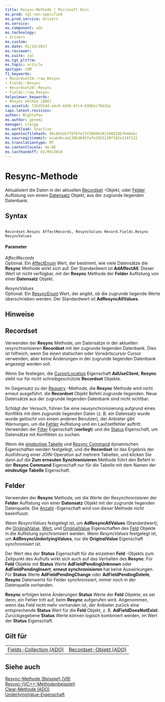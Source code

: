 ```yaml
---
title: Resync-Methode | Microsoft Docs
ms.prod: sql-non-specified
ms.prod_service: drivers
ms.service: 
ms.component: ado
ms.technology:
- drivers
ms.custom: 
ms.date: 01/19/2017
ms.reviewer: 
ms.suite: sql
ms.tgt_pltfrm: 
ms.topic: article
apitype: COM
f1_keywords:
- Recordset20::raw_Resync
- Fields::Resync
- Recordset20::Resync
- Fields::raw_Resync
helpviewer_keywords:
- Resync method [ADO]
ms.assetid: 73b355d4-a4c0-434b-bfc4-039b1c76b32e
caps.latest.revision: 
author: MightyPen
ms.author: genemi
manager: craigg
ms.workload: Inactive
ms.openlocfilehash: 68c8642b778f6fe73f30096101308328b7b46ebc
ms.sourcegitcommit: acab4bcab1385d645fafe2925130f102e114f122
ms.translationtype: MT
ms.contentlocale: de-DE
ms.lasthandoff: 02/09/2018
---
```

# <a name="resync-method"></a>Resync-Methode
Aktualisiert die Daten in der aktuellen [Recordset](../../../ado/reference/ado-api/recordset-object-ado.md) -Objekt, oder [Felder](../../../ado/reference/ado-api/fields-collection-ado.md) Auflistung von einem [Datensatz](../../../ado/reference/ado-api/record-object-ado.md) Objekt, aus der zugrunde liegenden Datenbank.  
  
## <a name="syntax"></a>Syntax  
  
```  
  
Recordset.Resync AffectRecords, ResyncValues Record.Fields.Resync ResyncValues  
```  
  
#### <a name="parameters"></a>Parameter  
 *AffectRecords*  
 Optional. Ein [AffectEnum](../../../ado/reference/ado-api/affectenum.md) Wert, der bestimmt, wie viele Datensätze die **Resync** Methode wirkt sich auf. Der Standardwert ist **AdAffectAll**. Dieser Wert ist nicht verfügbar, mit der **Resync** Methode der **Felder** Auflistung von einer **Datensatz** Objekt.  
  
 *ResyncValues*  
 Optional. Ein [ResyncEnum](../../../ado/reference/ado-api/resyncenum.md) Wert, der angibt, ob die zugrunde liegende Werte überschrieben werden. Der Standardwert ist **AdResyncAllValues**.  
  
## <a name="remarks"></a>Hinweise  
  
## <a name="recordset"></a>Recordset  
 Verwenden der **Resync** Methode, um Datensätze in der aktuellen resynchronisieren **Recordset** mit der zugrunde liegenden Datenbank. Dies ist hilfreich, wenn Sie einen statischen oder Vorwärtscursor Cursor verwenden, aber keine Änderungen in der zugrunde liegenden Datenbank angezeigt werden soll.  
  
 Wenn Sie festlegen, die [CursorLocation](../../../ado/reference/ado-api/cursorlocation-property-ado.md) Eigenschaft **AdUseClient**, **Resync** steht nur für nicht schreibgeschützte **Recordset** Objekte.  
  
 Im Gegensatz zu der [Requery](../../../ado/reference/ado-api/requery-method.md) -Methode, die **Resync** Methode wird nicht erneut ausgeführt. die **Recordset** Objekt Befehl zugrunde liegenden. Neue Datensätze aus der zugrunde liegenden Datenbank sind nicht sichtbar.  
  
 Schlägt der Versuch, führen Sie eine neusynchronisierung aufgrund eines Konflikts mit dem zugrunde liegenden Daten (z. B. ein Datensatz wurde wurde gelöscht von einem anderen Benutzer), der Anbieter gibt Warnungen, um die [Fehler](../../../ado/reference/ado-api/errors-collection-ado.md) Auflistung und ein Laufzeitfehler auftritt. Verwenden der [Filter](../../../ado/reference/ado-api/filter-property.md) Eigenschaft (**vorliegt**) und die [Status](../../../ado/reference/ado-api/status-property-ado-recordset.md) Eigenschaft, um Datensätze mit Konflikten zu suchen.  
  
 Wenn die [eindeutige Tabelle](../../../ado/reference/ado-api/unique-table-unique-schema-unique-catalog-properties-dynamic-ado.md) und [Resync Command](../../../ado/reference/ado-api/resync-command-property-dynamic-ado.md) dynamischen Eigenschaften werden festgelegt, und die **Recordset** ist das Ergebnis der Ausführung einer JOIN-Operation auf mehrere Tabellen, und klicken Sie dann auf die  **Zum erneuten Synchronisieren** Methode führt den Befehl in der **Resync Command** Eigenschaft nur für die Tabelle mit dem Namen der **eindeutige Tabelle** Eigenschaft.  
  
## <a name="fields"></a>Felder  
 Verwenden der **Resync** Methode, um die Werte der Resynchronisieren der **Felder** Auflistung von einer **Datensatz** Objekt mit der zugrunde liegenden Datenquelle. Die [Anzahl](../../../ado/reference/ado-api/count-property-ado.md) -Eigenschaft wird von dieser Methode nicht beeinflusst.  
  
 Wenn *ResyncValues* festgelegt ist, um **AdResyncAllValues** (Standardwert), die [OriginalValue](../../../ado/reference/ado-api/underlyingvalue-property.md), [Wert](../../../ado/reference/ado-api/value-property-ado.md), und [ OriginalValue](../../../ado/reference/ado-api/originalvalue-property-ado.md) Eigenschaften des [Feld](../../../ado/reference/ado-api/field-object.md) Objekte in die Auflistung synchronisiert werden. Wenn *ResyncValues* festgelegt ist, um **AdResyncUnderlyingValues**, nur die **OriginalValue** Eigenschaft synchronisiert ist.  
  
 Der Wert des der **Status** Eigenschaft für die einzelnen **Feld** -Objekts zum Zeitpunkt des Aufrufs wirkt sich auch auf das Verhalten des **Resync**. Für **Feld** Objekte mit **Status** Werte **AdFieldPendingUnknown** oder **AdFieldPendingInsert**, **erneut synchronisieren**  hat keine Auswirkungen. Für **Status** Werte **AdFieldPendingChange** oder **AdFieldPendingDelete**, **Resync** Datenwerte für Felder synchronisiert, immer noch in der Datenquelle vorhanden.  
  
 **Resync** erfolgen keine Änderungen **Status** Werte der **Feld** Objekte, es sei denn, ein Fehler tritt auf, beim **Resync** aufgerufen wird. Angenommen, wenn das Feld nicht mehr vorhanden ist, der Anbieter zurück eine entsprechende **Status** Wert für die **Feld** Objekt, z. B. **AdFieldDoesNotExist**. Zurückgegebene **Status** Werte können logisch kombiniert werden, im Wert der **Status** Eigenschaft.  
  
## <a name="applies-to"></a>Gilt für  
  
|||  
|-|-|  
|[Fields-Collection (ADO)](../../../ado/reference/ado-api/fields-collection-ado.md)|[Recordset-Objekt (ADO)](../../../ado/reference/ado-api/recordset-object-ado.md)|  
  
## <a name="see-also"></a>Siehe auch  
 [Resync-Methode (Beispiel) (VB)](../../../ado/reference/ado-api/resync-method-example-vb.md)   
 [Resync-(VC++-Methodenbeispiel)](../../../ado/reference/ado-api/resync-method-example-vc.md)   
 [Clear-Methode (ADO)](../../../ado/reference/ado-api/clear-method-ado.md)   
 [UnderlyingValue-Eigenschaft](../../../ado/reference/ado-api/underlyingvalue-property.md)
